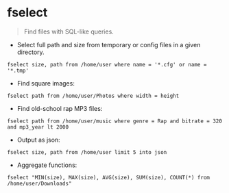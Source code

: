 # fselect

> Find files with SQL-like queries.

- Select full path and size from temporary or config files in a given directory.

`fselect size, path from /home/user where name = '*.cfg' or name = '*.tmp'`

- Find square images:

`fselect path from /home/user/Photos where width = height`

- Find old-school rap MP3 files:

`fselect path from /home/user/music where genre = Rap and bitrate = 320 and mp3_year lt 2000`

- Output as json:

`fselect size, path from /home/user limit 5 into json`

- Aggregate functions:

`fselect "MIN(size), MAX(size), AVG(size), SUM(size), COUNT(*) from /home/user/Downloads"`
